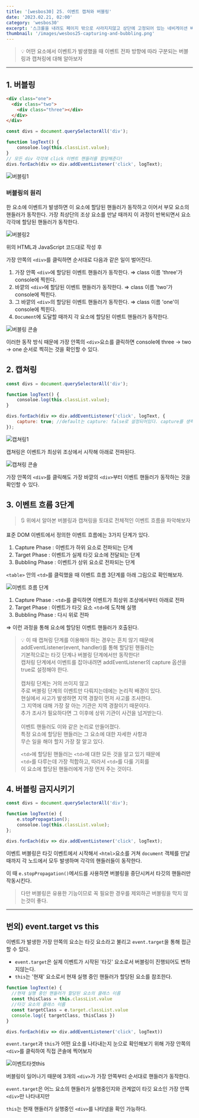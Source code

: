 ```yaml
---
title: '[wesbos30] 25. 이벤트 캡쳐와 버블링'
date: '2023.02.21, 02:00'
category: 'wesbos30'
excerpt: '스크롤을 내려도 페이지 밖으로 사라지지않고 상단에 고정되어 있는 네비게이션 바를 구현해보자!'
thumbnail: '/images/wesbos25-capturing-and-bubbling.png'
---
```


> 💡 어떤 요소에서 이벤트가 발생했을 때 이벤트 전파 방향에 따라 구분되는 버블링과 캡쳐링에 대해 알아보자

---

## 1. 버블링

```html
<div class="one">
  <div class="two">
    <div class="three"></div>
  </div>
</div>
```

```jsx
const divs = document.querySelectorAll('div');

function logText() {
	consoloe.log(this.classList.value);
}
// 모든 div 각각에 click 이벤트 핸들러를 할당해준다!
divs.forEach(div => div.addEventListener('click', logText);
```

![버블링1](https://user-images.githubusercontent.com/87363422/156437391-9a33818d-b5de-42dd-b723-5da91b9deece.png)

### 버블링의 원리

한 요소에 이벤트가 발생하면 이 요소에 할당된 핸들러가 동작하고 이어서 부모 요소의 핸들러가 동작한다. 가장 최상단의 조상 요소를 만날 때까지 이 과정이 반복되면서 요소 각각에 할당된 핸들러가 동작한다.

![버블링2](https://user-images.githubusercontent.com/87363422/156437396-1a99d21d-8b59-4dd7-94a0-a6e5b76e815d.png)

위의 HTML과 JavaScript 코드대로 작성 후

가장 안쪽의 `<div>`를 클릭하면 순서대로 다음과 같은 일이 벌어진다.

1. 가장 안쪽 `<div>`에 할당된 이벤트 핸들러가 동작한다.
   ⇒ class 이름 'three'가 console에 찍힌다.
2. 바깥의 `<div>`에 할당된 이벤트 핸들러가 동작한다.
   ⇒ class 이름 'two'가 console에 찍힌다.
3. 그 바깥의 `<div>`의 할당된 이벤트 핸들러가 동작한다.
   ⇒ class 이름 'one'이 console에 찍힌다.
4. `Document`에 도달할 때까지 각 요소에 할당된 이벤트 핸들러가 동작한다.

![버블링 콘솔](https://user-images.githubusercontent.com/87363422/156437384-64191d95-a506-445f-8aa4-200064dad5ed.png)

이러한 동작 방식 때문에 가장 안쪽의 `<div>`요소를 클릭하면
console에 three → two → one 순서로 찍히는 것을 확인할 수 있다.

## 2. 캡쳐링

```jsx
const divs = document.querySelectorAll('div');

function logText() {
	consoloe.log(this.classList.value);
}

divs.forEach(div => div.addEventListener('click', logText, {
	capture: true; //default는 capture: false로 설정되어있다. capture를 생략하고 true만 써도 캡쳐링 단계에서 동작한다.
});
```

![캡쳐링1](https://user-images.githubusercontent.com/87363422/156437409-39a59512-5f11-43e1-8285-f792f97cf08d.png)

캡쳐링은 이벤트가 최상위 조상에서 시작해 아래로 전파된다.

![캡쳐링 콘솔](https://user-images.githubusercontent.com/87363422/156437404-16bd0f30-6556-4a06-abf4-23ae6c158845.png)

가장 안쪽의 `<div>`를 클릭해도 가장 바깥의 `<div>`부터 이벤트 핸들러가 동작하는 것을 확인할 수 있다.

## 3. 이벤트 흐름 3단계

> 🔃 위에서 알아본 버블링과 캡쳐링을 토대로 전체적인 이벤트 흐름을 파악해보자

표준 DOM 이벤트에서 정의한 이벤트 흐름에는 3가지 단계가 있다.

1. Capture Phase : 이벤트가 하위 요소로 전파되는 단계
2. Target Phase : 이벤트가 실제 타깃 요소에 전달되는 단계
3. Bubbling Phase : 이벤트가 상위 요소로 전파되는 단계

`<table>` 안의 `<td>`를 클릭했을 때 이벤트 흐름 3단계를 아래 그림으로 확인해보자.

![이벤트 흐름 단계](https://user-images.githubusercontent.com/87363422/156437400-c14779a6-fa35-473f-9279-77ce667cbe17.png)

1. Capture Phase : `<td>`를 클릭하면 이벤트가 최상위 조상에서부터 아래로 전파
2. Target Phase : 이벤트가 타깃 요소 `<td>`에 도착해 실행
3. Bubbling Phase : 다시 위로 전파

⇒ 이런 과정을 통해 요소에 할당된 이벤트 핸들러가 호출된다.

> 💡 이 때 캡쳐링 단계를 이용해야 하는 경우는 흔치 않기 때문에</br>
> addEventListener(event, handler)를 통해 할당된 핸들러는</br>
> 기본적으로는 타깃 단계나 버블링 단계에서만 동작한다!</br>
> 캡처링 단계에서 이벤트를 잡아내려면 addEventListener의 capture 옵션을 true로 설정해야 한다.</br></br>
> 캡처링 단계는 거의 쓰이지 않고</br>
> 주로 버블링 단계의 이벤트만 다뤄지는데에는 논리적 배경이 있다.</br>
> 현실에서 사고가 발생하면 지역 경찰이 먼저 사고를 조사한다.</br>
> 그 지역에 대해 가장 잘 아는 기관은 지역 경찰이기 때문이다.</br>
> 추가 조사가 필요하다면 그 이후에 상위 기관이 사건을 넘겨받는다.</br></br>
> 이벤트 핸들러도 이와 같은 논리로 만들어졌다.</br>
> 특정 요소에 할당된 핸들러는 그 요소에 대한 자세한 사항과</br>
> 무슨 일을 해야 할지 가장 잘 알고 있다.
>
> `<td>`에 할당된 핸들러는 `<td>`에 대한 모든 것을 알고 있기 때문에</br>`<td>`를 다루는데 가장 적합하고, 따라서 `<td>`를 다룰 기회를</br>
> 이 요소에 할당된 핸들러에게 가장 먼저 주는 것이다.

## 4. 버블링 금지시키기

```jsx
const divs = document.querySelectorAll('div');

function logText(e) {
	e.stopPropagation();
	consoloe.log(this.classList.value);
};

divs.forEach(div => div.addEventListener('click', logText);
```

이벤트 버블링은 타깃 이벤트에서 시작해서 `<html>`요소를 거쳐 `document` 객체를 만날 때까지 각 노드에서 모두 발생하며 각각의 핸들러들이 동작한다.

이 때 `e.stopPropagation()`메서드를 사용하면 버블링을 중단시켜서
타깃의 핸들러만 작동시킨다.

> 다만 버블링은 유용한 기능이므로 꼭 필요한 경우를 제외하곤 버블링을 막지 않는것이 좋다.

---

## 번외) event.target vs this

이벤트가 발생한 가장 안쪽의 요소는 타깃 요소라고 불리고 `event.target`을 통해 접근할 수 있다.

- `event.target`은 실제 이벤트가 시작된 '타깃' 요소로서 버블링이 진행되어도 변하지않는다.
- `this`는 '현재' 요소로서 현재 실행 중인 핸들러가 할당된 요소를 참조한다.

```jsx
function logText(e) {
  //현재 실행 중인 핸들러가 할당된 요소의 클래스 이름
  const thisClass = this.classList.value
  //타깃 요소의 클래스 이름
  const targetClass = e.target.classList.value
  console.log({ targetClass, thisClass })
}

divs.forEach(div => div.addEventListener('click', logText))
```

`event.target`과 `this`가 어떤 요소를 나타내는지 눈으로 확인해보기 위해 가장 안쪽의 `<div>`를 클릭하여 직접 콘솔에 찍어보자

![이벤트타겟this](https://user-images.githubusercontent.com/87363422/156437401-e92a05b5-bc83-466a-b41b-7d484d6728e2.png)

버블링이 일어나기 때문에 3개의 `<div>`가 가장 안쪽부터 순서대로 핸들러가 동작한다.

`event.target`은 어느 요소의 핸들러가 실행중인지와 관계없이 타깃 요소인 가장 안쪽 `<div>`만 나타내지만

`this`는 현재 핸들러가 실행중인 `<div>`를 나타냄을 확인 가능하다.
